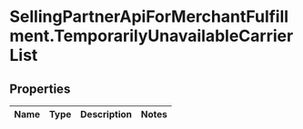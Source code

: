 # SellingPartnerApiForMerchantFulfillment.TemporarilyUnavailableCarrierList

## Properties
Name | Type | Description | Notes
------------ | ------------- | ------------- | -------------


